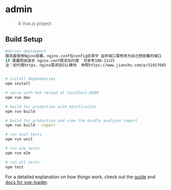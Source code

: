 # admin

> A Vue.js project

## Build Setup

``` bash
#Server deployment
服务器使用Nginx部署，nginx.conf在config目录中 监听端口需修改为自己想部署的端口
if 需要跨域请求 nginx.conf需添加代理  可参考108-111行
注：如代理https，nginx需添加SSL模块  参照https://www.jianshu.com/p/3191f6d52a53


# install dependencies
npm install

# serve with hot reload at localhost:8080
npm run dev

# build for production with minification
npm run build

# build for production and view the bundle analyzer report
npm run build --report

# run unit tests
npm run unit

# run e2e tests
npm run e2e

# run all tests
npm test
```

For a detailed explanation on how things work, check out the [guide](http://vuejs-templates.github.io/webpack/) and [docs for vue-loader](http://vuejs.github.io/vue-loader).
